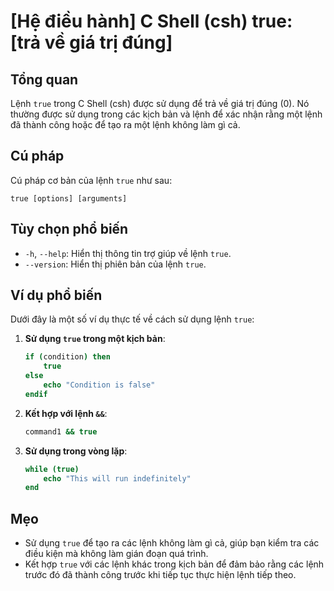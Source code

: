 # [Hệ điều hành] C Shell (csh) true: [trả về giá trị đúng]

## Tổng quan
Lệnh `true` trong C Shell (csh) được sử dụng để trả về giá trị đúng (0). Nó thường được sử dụng trong các kịch bản và lệnh để xác nhận rằng một lệnh đã thành công hoặc để tạo ra một lệnh không làm gì cả.

## Cú pháp
Cú pháp cơ bản của lệnh `true` như sau:
```
true [options] [arguments]
```

## Tùy chọn phổ biến
- `-h`, `--help`: Hiển thị thông tin trợ giúp về lệnh `true`.
- `--version`: Hiển thị phiên bản của lệnh `true`.

## Ví dụ phổ biến
Dưới đây là một số ví dụ thực tế về cách sử dụng lệnh `true`:

1. **Sử dụng `true` trong một kịch bản**:
   ```csh
   if (condition) then
       true
   else
       echo "Condition is false"
   endif
   ```

2. **Kết hợp với lệnh `&&`**:
   ```csh
   command1 && true
   ```

3. **Sử dụng trong vòng lặp**:
   ```csh
   while (true) 
       echo "This will run indefinitely"
   end
   ```

## Mẹo
- Sử dụng `true` để tạo ra các lệnh không làm gì cả, giúp bạn kiểm tra các điều kiện mà không làm gián đoạn quá trình.
- Kết hợp `true` với các lệnh khác trong kịch bản để đảm bảo rằng các lệnh trước đó đã thành công trước khi tiếp tục thực hiện lệnh tiếp theo.